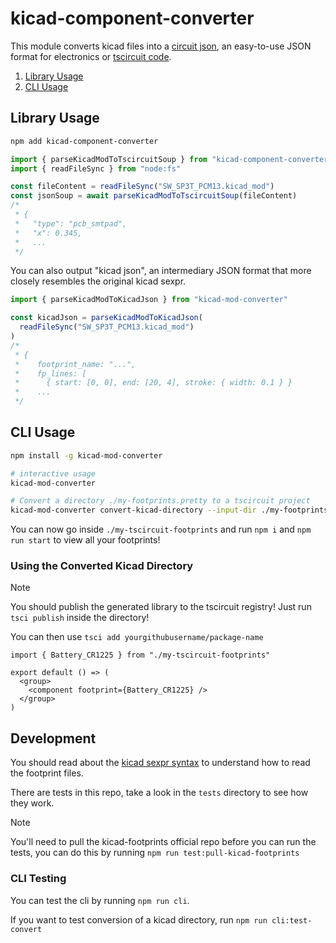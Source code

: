 # kicad-component-converter

This module converts kicad files into a [circuit json](https://github.com/tscircuit/circuit-json), an easy-to-use JSON format for electronics or [tscircuit code](https://github.com/tscircuit/tscircuit).

1. [Library Usage](#library-usage)
2. [CLI Usage](#cli-usage)

## Library Usage

```bash
npm add kicad-component-converter
```

```ts
import { parseKicadModToTscircuitSoup } from "kicad-component-converter"
import { readFileSync } from "node:fs"

const fileContent = readFileSync("SW_SP3T_PCM13.kicad_mod")
const jsonSoup = await parseKicadModToTscircuitSoup(fileContent)
/*
 * {
 *   "type": "pcb_smtpad",
 *   "x": 0.345,
 *   ...
 */
```

You can also output "kicad json", an intermediary JSON format that more closely resembles the original kicad sexpr.

```ts
import { parseKicadModToKicadJson } from "kicad-mod-converter"

const kicadJson = parseKicadModToKicadJson(
  readFileSync("SW_SP3T_PCM13.kicad_mod")
)
/*
 * {
 *    footprint_name: "...",
 *    fp_lines: [
 *      { start: [0, 0], end: [20, 4], stroke: { width: 0.1 } }
 *    ...
 */
```

## CLI Usage

```bash
npm install -g kicad-mod-converter
```

```bash
# interactive usage
kicad-mod-converter
```

```bash
# Convert a directory ./my-footprints.pretty to a tscircuit project
kicad-mod-converter convert-kicad-directory --input-dir ./my-footprints.pretty --output-dir ./my-tscircuit-footprints
```

You can now go inside `./my-tscircuit-footprints` and run `npm i` and `npm run start` to
view all your footprints!

### Using the Converted Kicad Directory

> [!NOTE]
> You should publish the generated library to the tscircuit registry! Just run `tsci publish` inside the directory!
>
> You can then use `tsci add yourgithubusername/package-name`

```tsx
import { Battery_CR1225 } from "./my-tscircuit-footprints"

export default () => (
  <group>
    <component footprint={Battery_CR1225} />
  </group>
)
```

## Development

You should read about the [kicad sexpr syntax](https://dev-docs.kicad.org/en/file-formats/sexpr-intro/) to understand how to read the footprint files.

There are tests in this repo, take a look in the `tests` directory to see how they work.

> [!NOTE]
> You'll need to pull the kicad-footprints official repo before you can run the
> tests, you can do this by running `npm run test:pull-kicad-footprints`

### CLI Testing

You can test the cli by running `npm run cli`.

If you want to test conversion of a kicad directory, run `npm run cli:test-convert`
